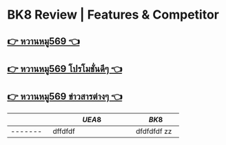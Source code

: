 # BK8 Review | Features & Competitor
## [👉 หวานหมู569 👈](https://whanmhoo569.com)
## [👉 หวานหมู569 โปรโมชั่นดีๆ 👈](https://whanmhoo569.com/promotion)
## [👉 หวานหมู569 ข่าวสารต่างๆ 👈](https://whanmhoo569.com/blog)



|$~~~~~~~~~~~~~~~~~~~$|$~~~~~~~~~~~~~~~~UEA8~~~~~~~~~~~~~~~$|$~~~~~~~BK8~~~~~~~$|
|---------------------|---|-------------------|
|  -------        | dffdfdf | dfdfdfdf zz |
